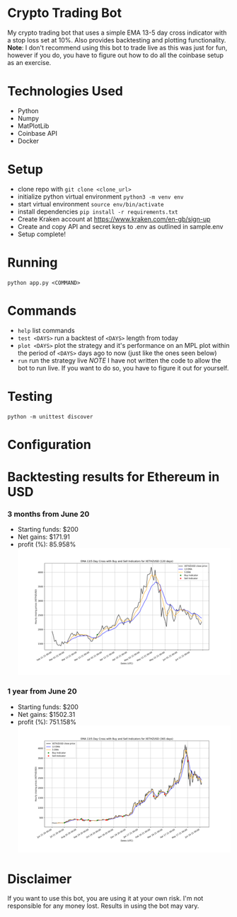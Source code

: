 # Crypto Trading Bot
My crypto trading bot that uses a simple EMA 13-5 day cross indicator with a stop loss set at 10%. Also provides backtesting and plotting functionality. **Note**: I don't recommend using this bot to trade live as this was just for fun, however if you do, you have to figure out how to do all the coinbase setup as an exercise.

# Technologies Used
* Python
* Numpy
* MatPlotLib
* Coinbase API
* Docker

# Setup
* clone repo with `git clone <clone_url>`
* initialize python virtual environment `python3 -m venv env`
* start virtual environment `source env/bin/activate`
* install dependencies `pip install -r requirements.txt`
* Create Kraken account at https://www.kraken.com/en-gb/sign-up
* Create and copy API and secret keys to .env as outlined in sample.env
* Setup complete!

# Running
`python app.py <COMMAND>`

# Commands
* `help` list commands
* `test <DAYS>` run a backtest of `<DAYS>` length from today
* `plot <DAYS>` plot the strategy and it's performance on an MPL plot within the period of `<DAYS>` days ago to now (just like the ones seen below)
* `run` run the strategy live *NOTE* I have not written the code to allow the bot to run live. If you want to do so, you have to figure it out for yourself.


# Testing
`python -m unittest discover`

# Configuration

# Backtesting results for Ethereum in USD
### 3 months from June 20
* Starting funds: $200
* Net gains: $171.91
* profit (%): 85.958%
![4 month backtest plot](./images/figure1.png "4 month backtest plot")
### 1 year from June 20
* Starting funds: $200
* Net gains: $1502.31
* profit (%): 751.158%
![1 Year backtest plot ](./images/figure2.png "1 year backtest plot")

# Disclaimer
If you want to use this bot, you are using it at your own risk. I'm not responsible for any money lost. Results in using the bot may vary.
